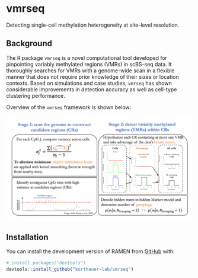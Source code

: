 # vmrseq
Detecting single-cell methylation heterogeneity at site-level resolution.

## Background
The R package `vmrseq` is a novel computational tool developed for pinpointing variably methylated regions (VMRs) in scBS-seq data. It thoroughly searches for VMRs with a genome-wide scan in a flexible manner that does not require prior knowledge of their sizes or location contexts. Based on simulations and case studies, `vmrseq` has shown considerable improvements in detection accuracy as well as cell-type clustering performance. 

Overview of the `vmrseq` framework is shown below:

![](figures/vmrseq_overview.png)


## Installation

You can install the development version of RAMEN from
[GitHub](https://github.com/) with:

``` r
# install.packages("devtools")
devtools::install_github("korthauer-lab/vmrseq")
```

